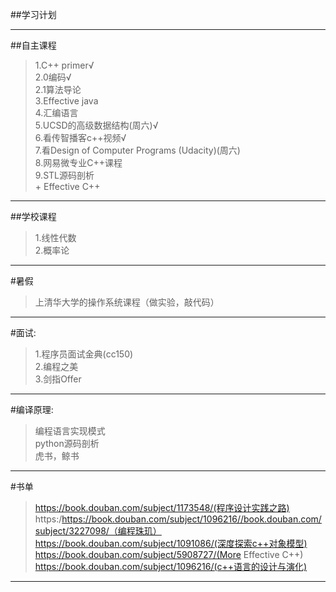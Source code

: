 ##学习计划

----

##自主课程

>1.C++ primer√<br>
>2.0编码√<br>
>2.1算法导论<br>
>3.Effective java<br>
>4.汇编语言<br>
>5.UCSD的高级数据结构(周六)√<br>
>6.看传智播客c++视频√<br>
>7.看Design of Computer Programs (Udacity)(周六)<br>
>8.网易微专业C++课程<br>
>9.STL源码剖析<br> + Effective C++<br>
-----

##学校课程
>1.线性代数<br>
>2.概率论<br>

-----

#暑假
>上清华大学的操作系统课程（做实验，敲代码）

----

#面试:
>1.程序员面试金典(cc150)<br>
>2.编程之美<br>
>3.剑指Offer<br>

----

#编译原理:
>编程语言实现模式<br>
>python源码剖析<br>
>虎书，鲸书<br>

----

#书单
>https://book.douban.com/subject/1173548/(程序设计实践之路)
>https:/https://book.douban.com/subject/1096216//book.douban.com/subject/3227098/（编程珠玑）
>https://book.douban.com/subject/1091086/(深度探索c++对象模型)
>https://book.douban.com/subject/5908727/(More Effective C++)
>https://book.douban.com/subject/1096216/(c++语言的设计与演化)

----
